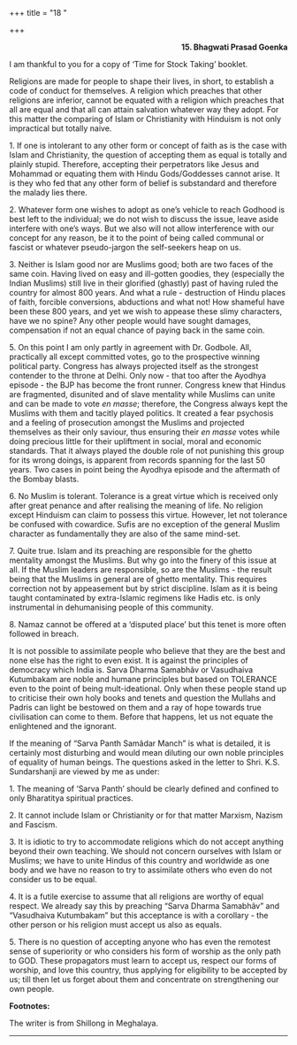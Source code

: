 +++
title = "18 "

+++
<div align="right">

**15. Bhagwati Prasad Goenka**

</div>

I am thankful to you for a copy of ‘Time for Stock Taking’ booklet.

Religions are made for people to shape their lives, in short, to
establish a code of conduct for themselves. A religion which preaches
that other religions are inferior, cannot be equated with a religion
which preaches that all are equal and that all can attain salvation
whatever way they adopt. For this matter the comparing of Islam or
Christianity with Hinduism is not only impractical but totally naive.

1\. If one is intolerant to any other form or concept of faith as is the
case with Islam and Christianity, the question of accepting them as
equal is totally and plainly stupid. Therefore, accepting their
perpetrators like Jesus and Mohammad or equating them with Hindu
Gods/Goddesses cannot arise. It is they who fed that any other form of
belief is substandard and therefore the malady lies there.

2\. Whatever form one wishes to adopt as one’s vehicle to reach Godhood
is best left to the individual; we do not wish to discuss the issue,
leave aside interfere with one’s ways. But we also will not allow
interference with our concept for any reason, be it to the point of
being called communal or fascist or whatever pseudo-jargon the
self-seekers heap on us.

3\. Neither is Islam good nor are Muslims good; both are two faces of
the same coin. Having lived on easy and ill-gotten goodies, they
(especially the Indian Muslims) still live in their glorified (ghastly)
past of having ruled the country for almost 800 years. And what a rule -
destruction of Hindu places of faith, forcible conversions, abductions
and what not! How shameful have been these 800 years, and yet we wish to
appease these slimy characters, have we no spine? Any other people would
have sought damages, compensation if not an equal chance of paying back
in the same coin.

5\. On this point I am only partly in agreement with Dr. Godbole. All,
practically all except committed votes, go to the prospective winning
political party. Congress has always projected itself as the strongest
contender to the throne at Delhi. Only now - that too after the Ayodhya
episode - the BJP has become the front runner. Congress knew that Hindus
are fragmented, disunited and of slave mentality while Muslims can unite
and can be made to vote *en masse*; therefore, the Congress always kept
the Muslims with them and tacitly played politics. It created a fear
psychosis and a feeling of prosecution amongst the Muslims and projected
themselves as their only saviour, thus ensuring their *en masse* votes
while doing precious little for their upliftment in social, moral and
economic standards. That it always played the double role of not
punishing this group for its wrong doings, is apparent from records
spanning for the last 50 years. Two cases in point being the Ayodhya
episode and the aftermath of the Bombay blasts.

6\. No Muslim is tolerant. Tolerance is a great virtue which is received
only after great penance and after realising the meaning of life. No
religion except Hinduism can claim to possess this virtue. However, let
not tolerance be confused with cowardice. Sufis are no exception of the
general Muslim character as fundamentally they are also of the same
mind-set.

7\. Quite true. Islam and its preaching are responsible for the ghetto
mentality amongst the Muslims. But why go into the finery of this issue
at all. If the Muslim leaders are responsible, so are the Muslims - the
result being that the Muslims in general are of ghetto mentality. This
requires correction not by appeasement but by strict discipline. Islam
as it is being taught contaminated by extra-Islamic regimens like Hadis
etc. is only instrumental in dehumanising people of this community.

8\. Namaz cannot be offered at a ‘disputed place’ but this tenet is more
often followed in breach.

It is not possible to assimilate people who believe that they are the
best and none else has the right to even exist. It is against the
principles of democracy which India is. Sarva Dharma Samabhãv or
Vasudhaiva Kutumbakam are noble and humane principles but based on
TOLERANCE even to the point of being mult-ideational. Only when these
people stand up to criticise their own holy books and tenets and
question the Mullahs and Padris can light be bestowed on them and a ray
of hope towards true civilisation can come to them. Before that happens,
let us not equate the enlightened and the ignorant.

If the meaning of “Sarva Panth Samãdar Manch” is what is detailed, it is
certainly most disturbing and would mean diluting our own noble
principles of equality of human beings. The questions asked in the
letter to Shri.  K.S. Sundarshanji are viewed by me as under:

1\. The meaning of ‘Sarva Panth’ should be clearly defined and confined
to only Bharatitya spiritual practices.

2\. It cannot include Islam or Christianity or for that matter Marxism,
Nazism and Fascism.

3\. It is idiotic to try to accommodate religions which do not accept
anything beyond their own teaching. We should not concern ourselves with
Islam or Muslims; we have to unite Hindus of this country and worldwide
as one body and we have no reason to try to assimilate others who even
do not consider us to be equal.

4\. It is a futile exercise to assume that all religions are worthy of
equal respect. We already say this by preaching “Sarva Dharma Samabhãv”
and “Vasudhaiva Kutumbakam” but this acceptance is with a corollary -
the other person or his religion must accept us also as equals.

5\. There is no question of accepting anyone who has even the remotest
sense of superiority or who considers his form of worship as the only
path to GOD. These propagators must learn to accept us, respect our
forms of worship, and love this country, thus applying for eligibility
to be accepted by us; till then let us forget about them and concentrate
on strengthening our own people.  
 

**Footnotes:**

The writer is from Shillong in Meghalaya.  
 

------------------------------------------------------------------------


